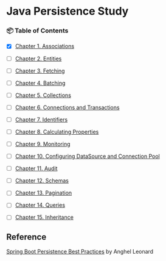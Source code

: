 # Java Persistence Study

### :package: Table of Contents

- [X] [Chapter 1. Associations](https://github.com/oognuyh/java-persistence-study/wiki/Chapter-1.-Associations)
- [ ] [Chapter 2. Entities](https://github.com/oognuyh/java-persistence-study/wiki/Chapter-2.-Entities)
- [ ] [Chapter 3. Fetching](https://github.com/oognuyh/java-persistence-study/wiki/Chapter-3.-Fetching)
- [ ] [Chapter 4. Batching](https://github.com/oognuyh/java-persistence-study/wiki/Chapter-4.-Batching)
- [ ] [Chapter 5. Collections](https://github.com/oognuyh/java-persistence-study/wiki/Chapter-5.-Collections)
- [ ] [Chapter 6. Connections and Transactions](https://github.com/oognuyh/java-persistence-study/wiki/Chapter-6.-Connections-and-Transactions)
- [ ] [Chapter 7. Identifiers](https://github.com/oognuyh/java-persistence-study/wiki/Chapter-7.-Identifiers)
- [ ] [Chapter 8. Calculating Properties](https://github.com/oognuyh/java-persistence-study/wiki/Chapter-8.-Calculating-Properties)
- [ ] [Chapter 9. Monitoring](https://github.com/oognuyh/java-persistence-study/wiki/Chapter-9.-Monitoring)
- [ ] [Chapter 10. Configuring DataSource and Connection Pool](https://github.com/oognuyh/java-persistence-study/wiki/Chapter-10.-Configuring-DataSource-and-Connection-Pool)
- [ ] [Chapter 11. Audit](https://github.com/oognuyh/java-persistence-study/wiki/Chapter-11.-Audit)
- [ ] [Chapter 12. Schemas](https://github.com/oognuyh/java-persistence-study/wiki/Chapter-12.-Schemas)
- [ ] [Chapter 13. Pagination](https://github.com/oognuyh/java-persistence-study/wiki/Chapter-13.-Pagination)
- [ ] [Chapter 14. Queries](https://github.com/oognuyh/java-persistence-study/wiki/Chapter-14.-Queries)
- [ ] [Chapter 15. Inheritance](https://github.com/oognuyh/java-persistence-study/wiki/Chapter-15.-Inheritance)


## Reference

[Spring Boot Persistence Best Practices](https://link.springer.com/book/10.1007/978-1-4842-5626-8) by Anghel Leonard